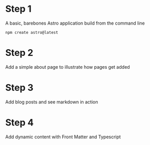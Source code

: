 # Step 1

A basic, barebones Astro application build from the command line

`npm create astro@latest`


# Step 2

Add a simple about page to illustrate how pages get added

# Step 3

Add blog posts and see markdown in action

# Step 4

Add dynamic content with Front Matter and Typescript

